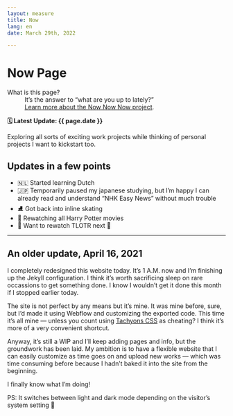 ```yaml
---
layout: measure
title: Now
lang: en
date: March 29th, 2022

---
```

# Now Page

<dl class="w-100 fl lh-title ph4 pv3 br2 bg-faint mw7 mb4">
    <dt class="secondary f6 b mb1 o-80">What is this page?</dt>
    <dd class="secondary f6 ml0 o-70">It’s the answer to “what are you up to lately?” <a href="https://nownownow.com/about">
    <br>Learn more about the Now&nbsp;Now&nbsp;Now project</a>.</dd>
</dl>

**🗓 Latest Update: {{ page.date }}**

Exploring all sorts of exciting work projects while thinking of personal projects I want to kickstart too.

## Updates in a few points

* 🇳🇱 Started learning Dutch
* 🇯🇵 Temporarily paused my japanese studying, but I’m happy I can already read and understand “NHK Easy News” without much trouble
* ⛸️ Got back into inline skating
* 🧙 Rewatching all Harry Potter movies
* 💍 Want to rewatch TLOTR next 👀

***

## An older update, April 16, 2021

I completely redesigned this website today. It’s 1 A.M. now and I’m finishing up the Jekyll configuration. I think it’s worth sacrificing sleep on rare occassions to get something done. I know I wouldn’t get it done this month if I stopped earlier today.

The site is not perfect by any means but it’s mine. It was mine before, sure, but I’d made it using Webflow and customizing the exported code. This time it’s all mine — unless you count using [Tachyons CSS](https://annafilou.com/now/tachyons.io) as cheating? I think it’s more of a very convenient shortcut.

Anyway, it’s still a WIP and I’ll keep adding pages and info, but the groundwork has been laid. My ambition is to have a flexible website that I can easily customize as time goes on and upload new works — which was time consuming before because I hadn’t baked it into the site from the beginning.

I finally know what I’m doing!

PS: It switches between light and dark mode depending on the visitor’s system setting 🧡